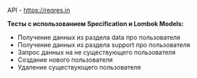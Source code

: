API - https://reqres.in

**Тесты с использованием Specification и Lombok Models:**

- Получение данных из раздела data про пользователя
- Получение данных из раздела support про пользователя
- Запрос данных на не существующего пользователя
- Создание нового пользователя
- Удаление существующего пользователя